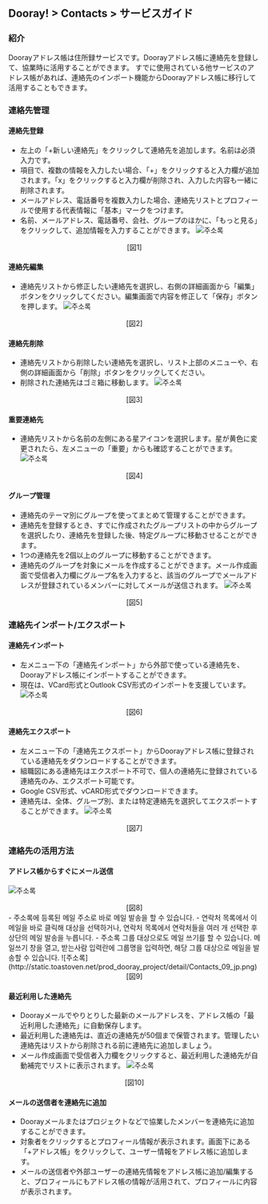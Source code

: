 ## Dooray! > Contacts > サービスガイド

### 紹介
Doorayアドレス帳は住所録サービスです。Doorayアドレス帳に連絡先を登録して、協業時に活用することができます。
すでに使用されている他サービスのアドレス帳があれば、連絡先のインポート機能からDoorayアドレス帳に移行して活用することもできます。

### 連絡先管理
#### 連絡先登録
- 左上の「+新しい連絡先」をクリックして連絡先を追加します。名前は必須入力です。
-	項目で、複数の情報を入力したい場合、「+」をクリックすると入力欄が追加されます。「x」をクリックすると入力欄が削除され、入力した内容も一緒に削除されます。
-	メールアドレス、電話番号を複数入力した場合、連絡先リストとプロフィールで使用する代表情報に「基本」マークをつけます。
-	名前、メールアドレス、電話番号、会社、グループのほかに、「もっと見る」をクリックして、追加情報を入力することができます。
![주소록](http://static.toastoven.net/prod_dooray_contacts/Contacts_01_jp.png)
<center>[図1]</center>

#### 連絡先編集
-	連絡先リストから修正したい連絡先を選択し、右側の詳細画面から「編集」ボタンをクリックしてください。編集画面で内容を修正して「保存」ボタンを押します。
![주소록](http://static.toastoven.net/prod_dooray_project/detail/Contacts_02_jp.png)
<center>[図2]</center>

#### 連絡先削除
- 連絡先リストから削除したい連絡先を選択し、リスト上部のメニューや、右側の詳細画面から「削除」ボタンをクリックしてください。
-	削除された連絡先はゴミ箱に移動します。
![주소록](http://static.toastoven.net/prod_dooray_contacts/Contacts_03_jp.png)
<center>[図3]</center>
 
#### 重要連絡先  
-	連絡先リストから名前の左側にある星アイコンを選択します。星が黄色に変更されたら、左メニューの「重要」からも確認することができます。
![주소록](http://static.toastoven.net/prod_dooray_project/detail/Contacts_04_jp.png)
<center>[図4]</center>
 
#### グループ管理 
-	連絡先のテーマ別にグループを使ってまとめて管理することができます。
-	連絡先を登録するとき、すでに作成されたグループリストの中からグループを選択したり、連絡先を登録した後、特定グループに移動させることができます。
-	1つの連絡先を2個以上のグループに移動することができます。
-	連絡先のグループを対象にメールを作成することができます。メール作成画面で受信者入力欄にグループ名を入力すると、該当のグループでメールアドレスが登録されているメンバーに対してメールが送信されます。
![주소록](http://static.toastoven.net/prod_dooray_project/detail/Contacts_05_jp.png)
<center>[図5]</center>
 
### 連絡先インポート/エクスポート
#### 連絡先インポート 
- 左メニュー下の「連絡先インポート」から外部で使っている連絡先を、Doorayアドレス帳にインポートすることができます。
-	現在は、VCard形式とOutlook CSV形式のインポートを支援しています。
![주소록](http://static.toastoven.net/prod_dooray_project/detail/Contacts_06_jp.png)
<center>[図6]</center>

#### 連絡先エクスポート
- 左メニュー下の「連絡先エクスポート」からDoorayアドレス帳に登録されている連絡先をダウンロードすることができます。
-	組職図にある連絡先はエクスポート不可で、個人の連絡先に登録されている連絡先のみ、エクスポート可能です。
-	Google CSV形式、vCARD形式でダウンロードできます。
-	連絡先は、全体、グループ別、または特定連絡先を選択してエクスポートすることができます。
![주소록](http://static.toastoven.net/prod_dooray_project/detail/Contacts_07_jp.png)
<center>[図7]</center>

### 連絡先の活用方法
#### アドレス帳からすぐにメール送信
![주소록](http://static.toastoven.net/prod_dooray_project/detail/Contacts_08_jp.png)
<center>[図8]</center>
-	주소록에 등록된 메일 주소로 바로 메일 발송을 할 수 있습니다.
-	연락처 목록에서 이메일을 바로 클릭해 대상을 선택하거나, 연락처 목록에서 연락처들을 여러 개 선택한 후 상단의 메일 발송을 누릅니다.
-	주소록 그룹 대상으로도 메일 쓰기를 할 수 있습니다. 메일쓰기 창을 열고, 받는사람 입력란에 그룹명을 입력하면, 해당 그룹 대상으로 메일을 발송할 수 있습니다.
![주소록](http://static.toastoven.net/prod_dooray_project/detail/Contacts_09_jp.png)
<center>[図9]</center>

#### 最近利用した連絡先
-	Doorayメールでやりとりした最新のメールアドレスを、アドレス帳の「最近利用した連絡先」に自動保存します。
-	最近利用した連絡先は、直近の連絡先が50個まで保管されます。管理したい連絡先はリストから削除される前に連絡先に追加しましょう。
-	メール作成画面で受信者入力欄をクリックすると、最近利用した連絡先が自動補完でリストに表示されます。
![주소록](http://static.toastoven.net/prod_dooray_project/detail/Contacts_10_jp.png)
<center>[図10]</center>

#### メールの送信者を連絡先に追加
- Doorayメールまたはプロジェクトなどで協業したメンバーを連絡先に追加することができます。
-	対象者をクリックするとプロフィール情報が表示されます。画面下にある「+アドレス帳」をクリックして、ユーザー情報をアドレス帳に追加します。
-	メールの送信者や外部ユーザーの連絡先情報をアドレス帳に追加/編集すると、プロフィールにもアドレス帳の情報が活用されて、プロフィールに内容が表示されます。
